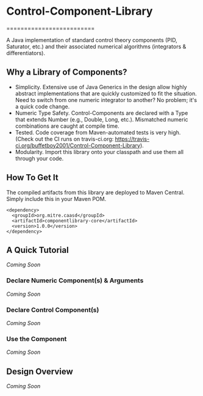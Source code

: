 # Control-Component-Library
=========================

A Java implementation of standard control theory components (PID, Saturator, etc.) and their associated numerical algorithms (integrators & differentiators).

## Why a Library of Components?

* Simplicity. Extensive use of Java Generics in the design allow highly abstract implementations that are quickly customized to fit the situation. Need to switch from one numeric integrator to another? No problem; it's a quick code change.
* Numeric Type Safety. Control-Components are declared with a Type that extends Number (e.g., Double, Long, etc.). Mismatched numeric combinations are caught at compile time.
* Tested. Code coverage from Maven-automated tests is very high. (Check out the CI runs on travis-ci.org: https://travis-ci.org/buffetboy2001/Control-Component-Library).
* Modularity. Import this library onto your classpath and use them all through your code.

## How To Get It

The compiled artifacts from this library are deployed to Maven Central. Simply include this in your Maven POM.

	<dependency>
	  <groupId>org.mitre.caasd</groupId>
	  <artifactId>componentlibrary-core</artifactId>
	  <version>1.0.0</version>
	</dependency>

## A Quick Tutorial
_Coming Soon_

### Declare Numeric Component(s) & Arguments
_Coming Soon_

### Declare Control Component(s)
_Coming Soon_

### Use the Component
_Coming Soon_

## Design Overview
_Coming Soon_